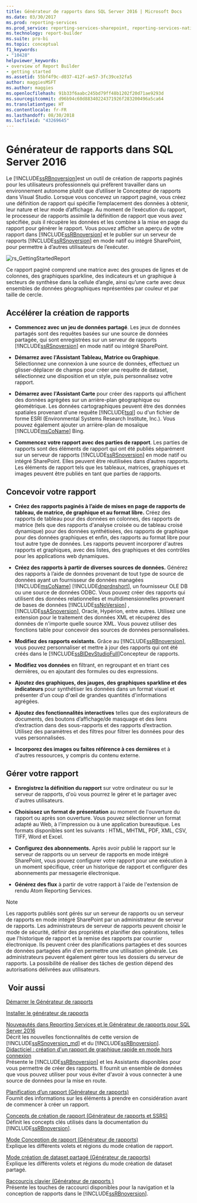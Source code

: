 ```yaml
---
title: Générateur de rapports dans SQL Server 2016 | Microsoft Docs
ms.date: 03/30/2017
ms.prod: reporting-services
ms.prod_service: reporting-services-sharepoint, reporting-services-native
ms.technology: report-builder
ms.suite: pro-bi
ms.topic: conceptual
f1_keywords:
- "10428"
helpviewer_keywords:
- overview of Report Builder
- getting started
ms.assetid: 55bf4f9c-d037-412f-ae57-3fc39ce32fa5
author: maggiesMSFT
ms.author: maggies
ms.openlocfilehash: 91b33f6aabc245bd79ff48b1202f20d71ae9293d
ms.sourcegitcommit: d96b94c60d88340224371926f283200496a5ca64
ms.translationtype: HT
ms.contentlocale: fr-FR
ms.lasthandoff: 08/30/2018
ms.locfileid: "43269645"
---
```

# <a name="report-builder-in-sql-server-2016"></a>Générateur de rapports dans SQL Server 2016
  Le [!INCLUDE[ssRBnoversion](../../includes/ssrbnoversion.md)]est un outil de création de rapports paginés pour les utilisateurs professionnels qui préfèrent travailler dans un environnement autonome plutôt que d’utiliser le Concepteur de rapports dans Visual Studio.  Lorsque vous concevez un rapport paginé, vous créez une définition de rapport qui spécifie l’emplacement des données à obtenir, leur nature et leur mode d’affichage. Au moment de l’exécution du rapport, le processeur de rapports assimile la définition de rapport que vous avez spécifiée, puis il récupère les données et les combine à la mise en page du rapport pour générer le rapport. Vous pouvez afficher un aperçu de votre rapport dans [!INCLUDE[ssRBnoversion](../../includes/ssrbnoversion.md)] et le publier sur un serveur de rapports [!INCLUDE[ssRSnoversion](../../includes/ssrsnoversion-md.md)] en mode natif ou intégré SharePoint, pour permettre à d’autres utilisateurs de l’exécuter.  
  
 ![rs_GettingStartedReport](../../reporting-services/report-builder/media/rs-gettingstartedreport.png "rs_GettingStartedReport")  
  
 Ce rapport paginé comprend une matrice avec des groupes de lignes et de colonnes, des graphiques sparkline, des indicateurs et un graphique à secteurs de synthèse dans la cellule d’angle, ainsi qu’une carte avec deux ensembles de données géographiques représentées par couleur et par taille de cercle.  
  
##  <a name="JumpStartReptCreation"></a> Accélérer la création de rapports  
  
-   **Commencez avec un jeu de données partagé**. Les jeux de données partagés sont des requêtes basées sur une source de données partagée, qui sont enregistrées sur un serveur de rapports [!INCLUDE[ssRSnoversion](../../includes/ssrsnoversion-md.md)] en mode natif ou intégré SharePoint.  
  
-   **Démarrez avec l'Assistant Tableau, Matrice ou Graphique**. Sélectionnez une connexion à une source de données, effectuez un glisser-déplacer de champs pour créer une requête de dataset, sélectionnez une disposition et un style, puis personnalisez votre rapport.  
  
-   **Démarrez avec l'Assistant Carte** pour créer des rapports qui affichent des données agrégées sur un arrière-plan géographique ou géométrique. Les données cartographiques peuvent être des données spatiales provenant d'une requête [!INCLUDE[tsql](../../includes/tsql-md.md)] ou d'un fichier de forme ESRI (Environmental Systems Research Institute, Inc.). Vous pouvez également ajouter un arrière-plan de mosaïque [!INCLUDE[msCoName](../../includes/msconame-md.md)] Bing.  
  
-   **Commencez votre rapport avec des parties de rapport**. Les parties de rapports sont des éléments de rapport qui ont été publiés séparément sur un serveur de rapports [!INCLUDE[ssRSnoversion](../../includes/ssrsnoversion-md.md)] en mode natif ou intégré SharePoint. Elles peuvent être réutilisées dans d’autres rapports. Les éléments de rapport tels que les tableaux, matrices, graphiques et images peuvent être publiés en tant que parties de rapports.  
  
##  <a name="DesignRept"></a> Concevoir votre rapport  
  
-   **Créez des rapports paginés à l’aide de mises en page de rapports de tableau, de matrice, de graphique et au format libre.** Créez des rapports de tableau pour des données en colonnes, des rapports de matrice (tels que des rapports d'analyse croisée ou de tableau croisé dynamique) pour des données synthétisées, des rapports de graphique pour des données graphiques et enfin, des rapports au format libre pour tout autre type de données. Les rapports peuvent incorporer d'autres rapports et graphiques, avec des listes, des graphiques et des contrôles pour les applications web dynamiques.  
  
-   **Créez des rapports à partir de diverses sources de données.** Générez des rapports à l’aide de données provenant de tout type de source de données ayant un fournisseur de données managées [!INCLUDE[msCoName](../../includes/msconame-md.md)] [!INCLUDE[dnprdnshort](../../includes/dnprdnshort-md.md)], un fournisseur OLE DB ou une source de données ODBC. Vous pouvez créer des rapports qui utilisent des données relationnelles et multidimensionnelles provenant de bases de données [!INCLUDE[ssNoVersion](../../includes/ssnoversion-md.md)] , [!INCLUDE[ssASnoversion](../../includes/ssasnoversion-md.md)], Oracle, Hypérion, entre autres. Utilisez une extension pour le traitement des données XML et récupérez des données de n'importe quelle source XML. Vous pouvez utiliser des fonctions table pour concevoir des sources de données personnalisées.  
  
-   **Modifiez des rapports existants.** Grâce au [!INCLUDE[ssRBnoversion](../../includes/ssrbnoversion.md)], vous pouvez personnaliser et mettre à jour des rapports qui ont été créés dans le [!INCLUDE[ssBIDevStudioFull](../../includes/ssbidevstudiofull-md.md)]Concepteur de rapports.  
  
-   **Modifiez vos données** en filtrant, en regroupant et en triant ces dernières, ou en ajoutant des formules ou des expressions.  
  
-   **Ajoutez des graphiques, des jauges, des graphiques sparkline et des indicateurs** pour synthétiser les données dans un format visuel et présenter d'un coup d'œil de grandes quantités d'informations agrégées.  
  
-   **Ajoutez des fonctionnalités interactives** telles que des explorateurs de documents, des boutons d’affichage/de masquage et des liens d’extraction dans des sous-rapports et des rapports d’extraction. Utilisez des paramètres et des filtres pour filtrer les données pour des vues personnalisées.  
  
-   **Incorporez des images ou faites référence à ces dernières** et à d'autres ressources, y compris du contenu externe.  
  
##  <a name="ManageRpt"></a> Gérer votre rapport  
  
-   **Enregistrez la définition du rapport** sur votre ordinateur ou sur le serveur de rapports, d'où vous pourrez le gérer et le partager avec d'autres utilisateurs.  
  
-   **Choisissez un format de présentation** au moment de l'ouverture du rapport ou après son ouverture. Vous pouvez sélectionner un format adapté au Web, à l'impression ou à une application bureautique. Les formats disponibles sont les suivants : HTML, MHTML, PDF, XML, CSV, TIFF, Word et Excel.  
  
-   **Configurez des abonnements.** Après avoir publié le rapport sur le serveur de rapports ou un serveur de rapports en mode intégré SharePoint, vous pouvez configurer votre rapport pour une exécution à un moment spécifique, créer un historique de rapport et configurer des abonnements par messagerie électronique.  
  
-   **Générez des flux** à partir de votre rapport à l'aide de l'extension de rendu Atom Reporting Services.  
  
> [!NOTE]  
>  Les rapports publiés sont gérés sur un serveur de rapports ou un serveur de rapports en mode intégré SharePoint par un administrateur de serveur de rapports. Les administrateurs de serveur de rapports peuvent choisir le mode de sécurité, définir des propriétés et planifier des opérations, telles que l'historique de rapport et la remise des rapports par courrier électronique. Ils peuvent créer des planifications partagées et des sources de données partagées afin d'en permettre une utilisation générale. Les administrateurs peuvent également gérer tous les dossiers du serveur de rapports. La possibilité de réaliser des tâches de gestion dépend des autorisations délivrées aux utilisateurs.  
  
## <a name="see-also"></a> Voir aussi  
  [Démarrer le Générateur de rapports](../../reporting-services/report-builder/start-report-builder.md)  
  
  [Installer le générateur de rapports](../../reporting-services/install-windows/install-report-builder.md)

  [Nouveautés dans Reporting Services et le Générateur de rapports pour SQL Server 2016](~/reporting-services/what-s-new-in-sql-server-reporting-services-ssrs.md)  
  Décrit les nouvelles fonctionnalités de cette version de [!INCLUDE[ssRSnoversion_md](../../includes/ssrsnoversion-md.md)] et du [!INCLUDE[ssRBnoversion](../../includes/ssrbnoversion.md)].   
  [Didacticiel : création d'un rapport de graphique rapide en mode hors connexion](../../reporting-services/report-builder/tutorial-create-a-quick-chart-report-offline-report-builder.md)  
 Présente le [!INCLUDE[ssRBnoversion](../../includes/ssrbnoversion.md)] et les Assistants disponibles pour vous permettre de créer des rapports. Il fournit un ensemble de données que vous pouvez utiliser pour vous éviter d'avoir à vous connecter à une source de données pour la mise en route.  
  
 [Planification d’un rapport &#40;Générateur de rapports&#41;](../../reporting-services/report-design/planning-a-report-report-builder.md)  
 Fournit des informations sur les éléments à prendre en considération avant de commencer à créer un rapport.  
  
 [Concepts de création de rapport &#40;Générateur de rapports et SSRS&#41;](../../reporting-services/report-design/report-authoring-concepts-report-builder-and-ssrs.md)  
 Définit les concepts clés utilisés dans la documentation du [!INCLUDE[ssRBnoversion](../../includes/ssrbnoversion.md)].  
  
 [Mode Conception de rapport &#40;Générateur de rapports&#41;](../../reporting-services/report-builder/report-design-view-report-builder.md)  
 Explique les différents volets et régions du mode création de rapport.  
  
 [Mode création de dataset partagé &#40;Générateur de rapports&#41;](../../reporting-services/report-builder/shared-dataset-design-view-report-builder.md)  
 Explique les différents volets et régions du mode création de dataset partagé.  
  
 [Raccourcis clavier &#40;Générateur de rapports &#41;](../../reporting-services/report-builder/keyboard-shortcuts-report-builder.md)  
 Présente les touches de raccourci disponibles pour la navigation et la conception de rapports dans le [!INCLUDE[ssRBnoversion](../../includes/ssrbnoversion.md)].  
  

